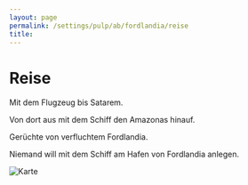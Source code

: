 ```yaml
---
layout: page
permalink: /settings/pulp/ab/fordlandia/reise
title: 
---
```


# Reise

Mit dem Flugzeug bis Satarem.

Von dort aus mit dem Schiff den Amazonas hinauf.

Gerüchte von verfluchtem Fordlandia.

Niemand will mit dem Schiff am Hafen von Fordlandia anlegen.

<img alt="Karte" src="{{ site.baseurl }}/assets/pics/lite/gallery/abenteuer/tn2/fordlandia-karte.png"/>

